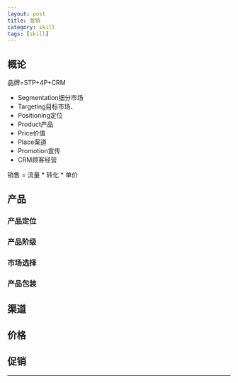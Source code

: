```yaml
---
layout: post
title: 营销
category: skill
tags: [skill]
---
```


## 概论

品牌=STP+4P+CRM
- Segmentation细分市场
- Targeting目标市场、
- Positioning定位
- Product产品
- Price价值
- Place渠道
- Promotion宣传
- CRM顾客经营


销售 = 流量 * 转化 * 单价


## 产品

### 产品定位
### 产品阶级
### 市场选择
### 产品包装



## 渠道



## 价格



## 促销


---
